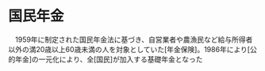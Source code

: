 # 国民年金
　1959年に制定された国民年金法に基づき、自営業者や農漁民など給与所得者以外の満20歳以上60歳未満の人を対象としていた[年金保険]。1986年により[公的年金]の一元化により、全[国民]が加入する基礎年金となった

